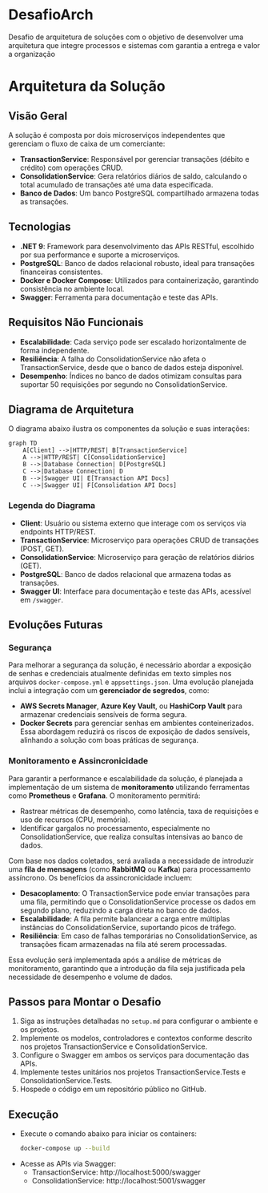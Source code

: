 # DesafioArch
Desafio de arquitetura de soluções com o objetivo de desenvolver uma arquitetura que integre processos e sistemas com garantia a entrega e valor a organização

# Arquitetura da Solução

## Visão Geral
A solução é composta por dois microserviços independentes que gerenciam o fluxo de caixa de um comerciante:
- **TransactionService**: Responsável por gerenciar transações (débito e crédito) com operações CRUD.
- **ConsolidationService**: Gera relatórios diários de saldo, calculando o total acumulado de transações até uma data especificada.
- **Banco de Dados**: Um banco PostgreSQL compartilhado armazena todas as transações.

## Tecnologias
- **.NET 9**: Framework para desenvolvimento das APIs RESTful, escolhido por sua performance e suporte a microserviços.
- **PostgreSQL**: Banco de dados relacional robusto, ideal para transações financeiras consistentes.
- **Docker e Docker Compose**: Utilizados para containerização, garantindo consistência no ambiente local.
- **Swagger**: Ferramenta para documentação e teste das APIs.

## Requisitos Não Funcionais
- **Escalabilidade**: Cada serviço pode ser escalado horizontalmente de forma independente.
- **Resiliência**: A falha do ConsolidationService não afeta o TransactionService, desde que o banco de dados esteja disponível.
- **Desempenho**: Índices no banco de dados otimizam consultas para suportar 50 requisições por segundo no ConsolidationService.

## Diagrama de Arquitetura
O diagrama abaixo ilustra os componentes da solução e suas interações:

```mermaid
graph TD
    A[Client] -->|HTTP/REST| B[TransactionService]
    A -->|HTTP/REST| C[ConsolidationService]
    B -->|Database Connection| D[PostgreSQL]
    C -->|Database Connection| D
    B -->|Swagger UI| E[Transaction API Docs]
    C -->|Swagger UI| F[Consolidation API Docs]
```

### Legenda do Diagrama
- **Client**: Usuário ou sistema externo que interage com os serviços via endpoints HTTP/REST.
- **TransactionService**: Microserviço para operações CRUD de transações (POST, GET).
- **ConsolidationService**: Microserviço para geração de relatórios diários (GET).
- **PostgreSQL**: Banco de dados relacional que armazena todas as transações.
- **Swagger UI**: Interface para documentação e teste das APIs, acessível em `/swagger`.

## Evoluções Futuras
### Segurança
Para melhorar a segurança da solução, é necessário abordar a exposição de senhas e credenciais atualmente definidas em texto simples nos arquivos `docker-compose.yml` e `appsettings.json`. Uma evolução planejada inclui a integração com um **gerenciador de segredos**, como:
- **AWS Secrets Manager**, **Azure Key Vault**, ou **HashiCorp Vault** para armazenar credenciais sensíveis de forma segura.
- **Docker Secrets** para gerenciar senhas em ambientes conteinerizados.
Essa abordagem reduzirá os riscos de exposição de dados sensíveis, alinhando a solução com boas práticas de segurança.

### Monitoramento e Assincronicidade
Para garantir a performance e escalabilidade da solução, é planejada a implementação de um sistema de **monitoramento** utilizando ferramentas como **Prometheus** e **Grafana**. O monitoramento permitirá:
- Rastrear métricas de desempenho, como latência, taxa de requisições e uso de recursos (CPU, memória).
- Identificar gargalos no processamento, especialmente no ConsolidationService, que realiza consultas intensivas ao banco de dados.

Com base nos dados coletados, será avaliada a necessidade de introduzir uma **fila de mensagens** (como **RabbitMQ** ou **Kafka**) para processamento assíncrono. Os benefícios da assincronicidade incluem:
- **Desacoplamento**: O TransactionService pode enviar transações para uma fila, permitindo que o ConsolidationService processe os dados em segundo plano, reduzindo a carga direta no banco de dados.
- **Escalabilidade**: A fila permite balancear a carga entre múltiplas instâncias do ConsolidationService, suportando picos de tráfego.
- **Resiliência**: Em caso de falhas temporárias no ConsolidationService, as transações ficam armazenadas na fila até serem processadas.

Essa evolução será implementada após a análise de métricas de monitoramento, garantindo que a introdução da fila seja justificada pela necessidade de desempenho e volume de dados.

## Passos para Montar o Desafio
1. Siga as instruções detalhadas no `setup.md` para configurar o ambiente e os projetos.
2. Implemente os modelos, controladores e contextos conforme descrito nos projetos TransactionService e ConsolidationService.
3. Configure o Swagger em ambos os serviços para documentação das APIs.
4. Implemente testes unitários nos projetos TransactionService.Tests e ConsolidationService.Tests.
5. Hospede o código em um repositório público no GitHub.

## Execução
- Execute o comando abaixo para iniciar os containers:
  ```bash
  docker-compose up --build
  ```
- Acesse as APIs via Swagger:
  - TransactionService: http://localhost:5000/swagger
  - ConsolidationService: http://localhost:5001/swagger